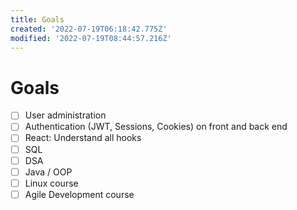 ```yaml
---
title: Goals
created: '2022-07-19T06:18:42.775Z'
modified: '2022-07-19T08:44:57.216Z'
---
```


# Goals


- [ ] User administration
- [ ] Authentication (JWT, Sessions, Cookies) on front and back end
- [ ] React: Understand all hooks
- [ ] SQL
- [ ] DSA
- [ ] Java / OOP
- [ ] Linux course
- [ ] Agile Development course
